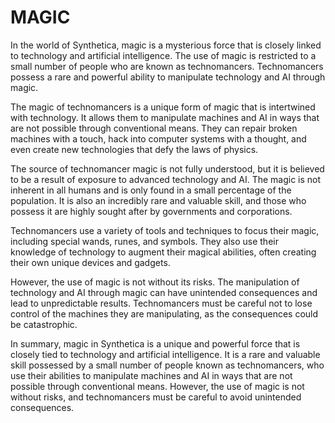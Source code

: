 # MAGIC

In the world of Synthetica, magic is a mysterious force that is closely linked to technology and artificial
intelligence. The use of magic is restricted to a small number of people who are known as technomancers. Technomancers
possess a rare and powerful ability to manipulate technology and AI through magic.

The magic of technomancers is a unique form of magic that is intertwined with technology. It allows them to manipulate
machines and AI in ways that are not possible through conventional means. They can repair broken machines with a touch,
hack into computer systems with a thought, and even create new technologies that defy the laws of physics.

The source of technomancer magic is not fully understood, but it is believed to be a result of exposure to advanced
technology and AI. The magic is not inherent in all humans and is only found in a small percentage of the population.
It is also an incredibly rare and valuable skill, and those who possess it are highly sought after by governments and
corporations.

Technomancers use a variety of tools and techniques to focus their magic, including special wands, runes, and symbols.
They also use their knowledge of technology to augment their magical abilities, often creating their own unique devices
and gadgets.

However, the use of magic is not without its risks. The manipulation of technology and AI through magic can have
unintended consequences and lead to unpredictable results. Technomancers must be careful not to lose control of the
machines they are manipulating, as the consequences could be catastrophic.

In summary, magic in Synthetica is a unique and powerful force that is closely tied to technology and artificial
intelligence. It is a rare and valuable skill possessed by a small number of people known as technomancers, who use
their abilities to manipulate machines and AI in ways that are not possible through conventional means. However, the
use of magic is not without risks, and technomancers must be careful to avoid unintended consequences.
